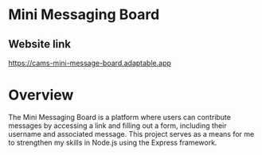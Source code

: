# Mini Messaging Board

## Website link
https://cams-mini-message-board.adaptable.app

# Overview
The Mini Messaging Board is a platform where users can contribute messages by accessing a link and filling out a form, including their username and associated message. This project serves as a means for me to strengthen my skills in Node.js using the Express framework.